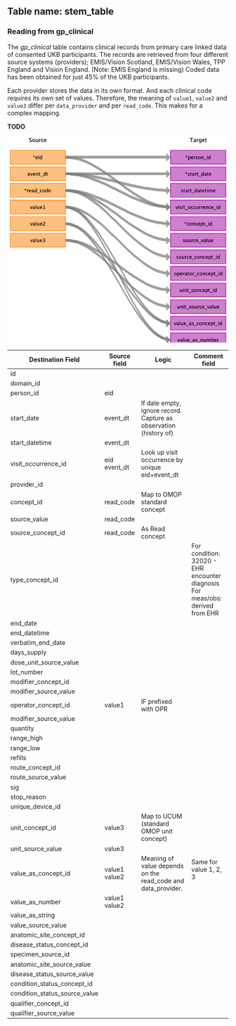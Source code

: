 ## Table name: stem_table

### Reading from gp_clinical

The _gp_clinical_ table contains clinical records from primary care linked data of consented UKB participants.
The records are retrieved from four different source systems (providers); EMIS/Vision Scotland, EMIS/Vision Wales, TPP England and Vision England. (Note: EMIS England is missing)
Coded data has been obtained for just 45% of the UKB participants.

Each provider stores the data in its own format. And each clinical code requires its own set of values. 
Therefore, the meaning of `value1`, `value2` and `value3` differ per `data_provider` and per `read_code`. This makes for a complex mapping.

**TODO**

![](md_files/image1.png)

| Destination Field | Source field | Logic | Comment field |
| --- | --- | --- | --- |
| id |  |  |  |
| domain_id |  |  |  |
| person_id | eid |  |  |
| start_date | event_dt | If date empty, ignore record. Capture as observation (history of) |  |
| start_datetime | event_dt |  |  |
| visit_occurrence_id | eid<br>event_dt | Look up visit occurrence by unique eid+event_dt<br> |  |
| provider_id |  |  |  |
| concept_id | read_code | Map to OMOP standard concept |  |
| source_value | read_code |  |  |
| source_concept_id | read_code | As Read concept |  |
| type_concept_id |  |  | For condition: 32020 - EHR encounter diagnosis  For meas/obs: derived from EHR |
| end_date |  |  |  |
| end_datetime |  |  |  |
| verbatim_end_date |  |  |  |
| days_supply |  |  |  |
| dose_unit_source_value |  |  |  |
| lot_number |  |  |  |
| modifier_concept_id |  |  |  |
| modifier_source_value |  |  |  |
| operator_concept_id | value1 | IF prefixed with OPR |  |
| modifier_source_value |  |  |  |
| quantity |  |  |  |
| range_high |  |  |  |
| range_low |  |  |  |
| refills |  |  |  |
| route_concept_id |  |  |  |
| route_source_value |  |  |  |
| sig |  |  |  |
| stop_reason |  |  |  |
| unique_device_id |  |  |  |
| unit_concept_id | value3 | Map to UCUM (standard OMOP unit concept) |  |
| unit_source_value | value3 |  |  |
| value_as_concept_id | value1<br>value2 | Meaning of value depends on the read_code and data_provider.<br> | Same for value 1, 2, 3<br><br> |
| value_as_number | value1<br>value2 |  |  |
| value_as_string |  |  |  |
| value_source_value |  |  |  |
| anatomic_site_concept_id |  |  |  |
| disease_status_concept_id |  |  |  |
| specimen_source_id |  |  |  |
| anatomic_site_source_value |  |  |  |
| disease_status_source_value |  |  |  |
| condition_status_concept_id |  |  |  |
| condition_status_source_value |  |  |  |
| qualifier_concept_id |  |  |  |
| qualifier_source_value |  |  |  |
